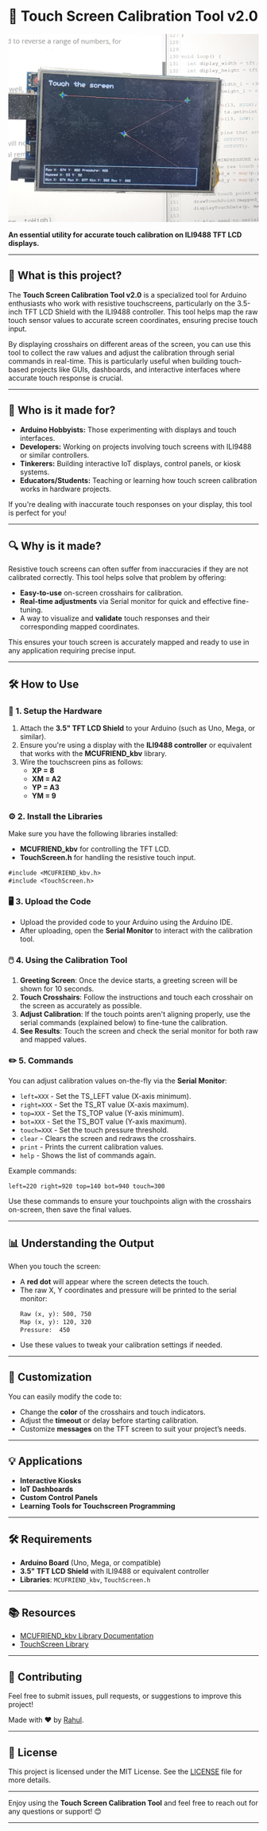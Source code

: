 # 🎯 Touch Screen Calibration Tool v2.0

![Demo Image](touch_calibration_1.jpg)

**An essential utility for accurate touch calibration on ILI9488 TFT LCD displays.**

---

## 📜 What is this project?

The **Touch Screen Calibration Tool v2.0** is a specialized tool for Arduino enthusiasts who work with resistive touchscreens, particularly on the 3.5-inch TFT LCD Shield with the ILI9488 controller. This tool helps map the raw touch sensor values to accurate screen coordinates, ensuring precise touch input.

By displaying crosshairs on different areas of the screen, you can use this tool to collect the raw values and adjust the calibration through serial commands in real-time. This is particularly useful when building touch-based projects like GUIs, dashboards, and interactive interfaces where accurate touch response is crucial.

---

## 🎯 Who is it made for?

- **Arduino Hobbyists:** Those experimenting with displays and touch interfaces.
- **Developers:** Working on projects involving touch screens with ILI9488 or similar controllers.
- **Tinkerers:** Building interactive IoT displays, control panels, or kiosk systems.
- **Educators/Students:** Teaching or learning how touch screen calibration works in hardware projects.

If you're dealing with inaccurate touch responses on your display, this tool is perfect for you!

---

## 🔍 Why is it made?

Resistive touch screens can often suffer from inaccuracies if they are not calibrated correctly. This tool helps solve that problem by offering:
- **Easy-to-use** on-screen crosshairs for calibration.
- **Real-time adjustments** via Serial monitor for quick and effective fine-tuning.
- A way to visualize and **validate** touch responses and their corresponding mapped coordinates.

This ensures your touch screen is accurately mapped and ready to use in any application requiring precise input.

---

## 🛠️ How to Use

### 🔌 1. Setup the Hardware
1. Attach the **3.5" TFT LCD Shield** to your Arduino (such as Uno, Mega, or similar).
2. Ensure you're using a display with the **ILI9488 controller** or equivalent that works with the **MCUFRIEND_kbv** library.
3. Wire the touchscreen pins as follows:
   - **XP = 8**
   - **XM = A2**
   - **YP = A3**
   - **YM = 9**

### ⚙️ 2. Install the Libraries
Make sure you have the following libraries installed:
- **MCUFRIEND_kbv** for controlling the TFT LCD.
- **TouchScreen.h** for handling the resistive touch input.

```
#include <MCUFRIEND_kbv.h>
#include <TouchScreen.h>
```

### 🖥️ 3. Upload the Code
- Upload the provided code to your Arduino using the Arduino IDE.
- After uploading, open the **Serial Monitor** to interact with the calibration tool.

### 🖱️ 4. Using the Calibration Tool
1. **Greeting Screen**: Once the device starts, a greeting screen will be shown for 10 seconds.
2. **Touch Crosshairs**: Follow the instructions and touch each crosshair on the screen as accurately as possible. 
3. **Adjust Calibration**: If the touch points aren't aligning properly, use the serial commands (explained below) to fine-tune the calibration.
4. **See Results**: Touch the screen and check the serial monitor for both raw and mapped values.

### ✏️ 5. Commands

You can adjust calibration values on-the-fly via the **Serial Monitor**:

- `left=XXX` - Set the TS_LEFT value (X-axis minimum).
- `right=XXX` - Set the TS_RT value (X-axis maximum).
- `top=XXX` - Set the TS_TOP value (Y-axis minimum).
- `bot=XXX` - Set the TS_BOT value (Y-axis maximum).
- `touch=XXX` - Set the touch pressure threshold.
- `clear` - Clears the screen and redraws the crosshairs.
- `print` - Prints the current calibration values.
- `help` - Shows the list of commands again.

Example commands:
```
left=220 right=920 top=140 bot=940 touch=300
```


Use these commands to ensure your touchpoints align with the crosshairs on-screen, then save the final values.

---

## 📊 Understanding the Output

When you touch the screen:
- A **red dot** will appear where the screen detects the touch.
- The raw X, Y coordinates and pressure will be printed to the serial monitor:
    ```
    Raw (x, y): 500, 750
    Map (x, y): 120, 320
    Pressure:  450
    ```
- Use these values to tweak your calibration settings if needed.

---


## 🎨 Customization

You can easily modify the code to:
- Change the **color** of the crosshairs and touch indicators.
- Adjust the **timeout** or delay before starting calibration.
- Customize **messages** on the TFT screen to suit your project’s needs.

---

## 💡 Applications

- **Interactive Kiosks**
- **IoT Dashboards**
- **Custom Control Panels**
- **Learning Tools for Touchscreen Programming**

---

## 🛠️ Requirements

- **Arduino Board** (Uno, Mega, or compatible)
- **3.5" TFT LCD Shield** with ILI9488 or equivalent controller
- **Libraries**: `MCUFRIEND_kbv`, `TouchScreen.h`

---

## 📚 Resources

- [MCUFRIEND_kbv Library Documentation](https://github.com/prenticedavid/MCUFRIEND_kbv)
- [TouchScreen Library](https://github.com/adafruit/Adafruit_TouchScreen)

---

## 🤝 Contributing

Feel free to submit issues, pull requests, or suggestions to improve this project!

Made with ❤️ by [Rahul](https://github.com/rahulsingh97).

---

## 📜 License

This project is licensed under the MIT License. See the [LICENSE](LICENSE) file for more details.

---

Enjoy using the **Touch Screen Calibration Tool** and feel free to reach out for any questions or support! 😊

---
